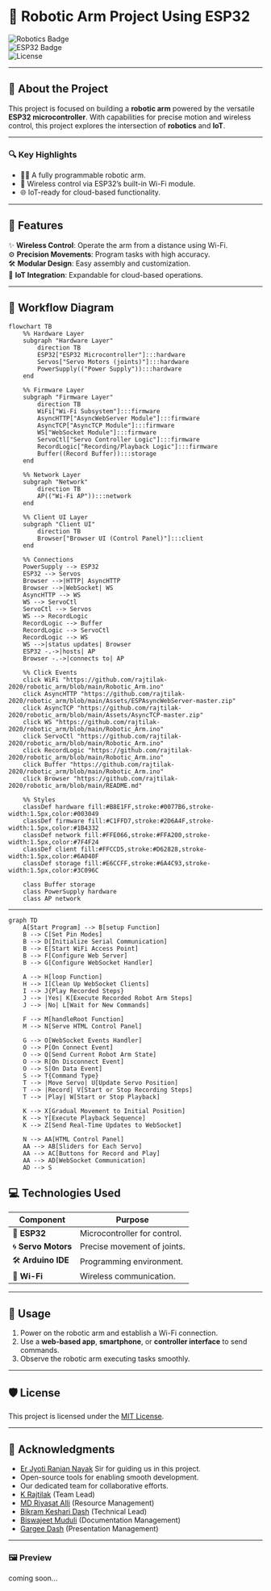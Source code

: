 # 🎯 **Robotic Arm Project Using ESP32**  
![Robotics Badge](https://img.shields.io/badge/Robotics-IoT-blue?style=flat-square)  
![ESP32 Badge](https://img.shields.io/badge/ESP32-Project-orange?style=flat-square)  
![License](https://img.shields.io/badge/License-MIT-green?style=flat-square)  

---

## 🎨 **About the Project**  
This project is focused on building a **robotic arm** powered by the versatile **ESP32 microcontroller**. With capabilities for precise motion and wireless control, this project explores the intersection of **robotics** and **IoT**.

---

### 🔍 **Key Highlights**  
- 👨‍💻 A fully programmable robotic arm.  
- 📡 Wireless control via ESP32’s built-in Wi-Fi module.  
- 🌐 IoT-ready for cloud-based functionality.

---

## 🌟 **Features**  
✨ **Wireless Control**: Operate the arm from a distance using Wi-Fi.  
⚙️ **Precision Movements**: Program tasks with high accuracy.  
🛠️ **Modular Design**: Easy assembly and customization.  
📡 **IoT Integration**: Expandable for cloud-based operations.

---

## 🧭 **Workflow Diagram**

```mermaid
flowchart TB
    %% Hardware Layer
    subgraph "Hardware Layer"
        direction TB
        ESP32["ESP32 Microcontroller"]:::hardware
        Servos["Servo Motors (joints)"]:::hardware
        PowerSupply(("Power Supply")):::hardware
    end

    %% Firmware Layer
    subgraph "Firmware Layer"
        direction TB
        WiFi["Wi-Fi Subsystem"]:::firmware
        AsyncHTTP["AsyncWebServer Module"]:::firmware
        AsyncTCP["AsyncTCP Module"]:::firmware
        WS["WebSocket Module"]:::firmware
        ServoCtl["Servo Controller Logic"]:::firmware
        RecordLogic["Recording/Playback Logic"]:::firmware
        Buffer((Record Buffer)):::storage
    end

    %% Network Layer
    subgraph "Network"
        direction TB
        AP(("Wi-Fi AP")):::network
    end

    %% Client UI Layer
    subgraph "Client UI"
        direction TB
        Browser["Browser UI (Control Panel)"]:::client
    end

    %% Connections
    PowerSupply --> ESP32
    ESP32 --> Servos
    Browser -->|HTTP| AsyncHTTP
    Browser -->|WebSocket| WS
    AsyncHTTP --> WS
    WS --> ServoCtl
    ServoCtl --> Servos
    WS --> RecordLogic
    RecordLogic --> Buffer
    RecordLogic --> ServoCtl
    RecordLogic --> WS
    WS -->|status updates| Browser
    ESP32 -.->|hosts| AP
    Browser -.->|connects to| AP

    %% Click Events
    click WiFi "https://github.com/rajtilak-2020/robotic_arm/blob/main/Robotic_Arm.ino"
    click AsyncHTTP "https://github.com/rajtilak-2020/robotic_arm/blob/main/Assets/ESPAsyncWebServer-master.zip"
    click AsyncTCP "https://github.com/rajtilak-2020/robotic_arm/blob/main/Assets/AsyncTCP-master.zip"
    click WS "https://github.com/rajtilak-2020/robotic_arm/blob/main/Robotic_Arm.ino"
    click ServoCtl "https://github.com/rajtilak-2020/robotic_arm/blob/main/Robotic_Arm.ino"
    click RecordLogic "https://github.com/rajtilak-2020/robotic_arm/blob/main/Robotic_Arm.ino"
    click Buffer "https://github.com/rajtilak-2020/robotic_arm/blob/main/Robotic_Arm.ino"
    click Browser "https://github.com/rajtilak-2020/robotic_arm/blob/main/README.md"

    %% Styles
    classDef hardware fill:#B8E1FF,stroke:#0077B6,stroke-width:1.5px,color:#003049
    classDef firmware fill:#C1FFD7,stroke:#2D6A4F,stroke-width:1.5px,color:#1B4332
    classDef network fill:#FFE066,stroke:#FFA200,stroke-width:1.5px,color:#7F4F24
    classDef client fill:#FFCCD5,stroke:#D62828,stroke-width:1.5px,color:#6A040F
    classDef storage fill:#E6CCFF,stroke:#6A4C93,stroke-width:1.5px,color:#3C096C

    class Buffer storage
    class PowerSupply hardware
    class AP network
```

---

```mermaid
graph TD
    A[Start Program] --> B[setup Function]
    B --> C[Set Pin Modes]
    B --> D[Initialize Serial Communication]
    B --> E[Start WiFi Access Point]
    B --> F[Configure Web Server]
    B --> G[Configure WebSocket Handler]

    A --> H[loop Function]
    H --> I[Clean Up WebSocket Clients]
    I --> J{Play Recorded Steps}
    J --> |Yes| K[Execute Recorded Robot Arm Steps]
    J --> |No| L[Wait for New Commands]

    F --> M[handleRoot Function]
    M --> N[Serve HTML Control Panel]

    G --> O[WebSocket Events Handler]
    O --> P[On Connect Event]
    O --> Q[Send Current Robot Arm State]
    O --> R[On Disconnect Event]
    O --> S[On Data Event]
    S --> T{Command Type}
    T --> |Move Servo| U[Update Servo Position]
    T --> |Record| V[Start or Stop Recording Steps]
    T --> |Play| W[Start or Stop Playback]

    K --> X[Gradual Movement to Initial Position]
    K --> Y[Execute Playback Sequence]
    K --> Z[Send Real-Time Updates to WebSocket]

    N --> AA[HTML Control Panel]
    AA --> AB[Sliders for Each Servo]
    AA --> AC[Buttons for Record and Play]
    AA --> AD[WebSocket Communication]
    AD --> S
```

## 💻 **Technologies Used**  
| Component         | Purpose                      |  
|-------------------|------------------------------|  
| 🧠 **ESP32**      | Microcontroller for control. |  
| 🌀 **Servo Motors**| Precise movement of joints.  |  
| 🛠️ **Arduino IDE**| Programming environment.     |  
| 📡 **Wi-Fi**      | Wireless communication.      |  

---

## 📖 **Usage**  
1. Power on the robotic arm and establish a Wi-Fi connection.  
2. Use a **web-based app**, **smartphone**, or **controller interface** to send commands.  
3. Observe the robotic arm executing tasks smoothly.  

---

## 🛡️ **License**  
This project is licensed under the [MIT License](LICENSE).  

---

## 🙌 **Acknowledgments**  
- [Er Jyoti Ranjan Nayak](https://github.com/1997Jyotiranjannayak) Sir for guiding us in this project.  
- Open-source tools for enabling smooth development.  
- Our dedicated team for collaborative efforts.
- [K Rajtilak](https://github.com/rajtilak-2020) (Team Lead)
- [MD Riyasat Alli](https://github.com/RIYASATALLI) (Resource Management)
- [Bikram Keshari Dash](https://github.com/bikram-k-dash2006) (Technical Lead)
- [Biswajeet Muduli](https://www.instagram.com/_.ig.bulletflux._) (Documentation Management)
- [Gargee Dash](https://www.instagram.com/_.maxddlin._) (Presentation Management)

---

### 🖼️ **Preview**  
coming soon... 
